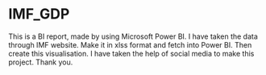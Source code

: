 # IMF_GDP
This is a BI report, made by using Microsoft Power BI. I have taken the data through IMF website. Make it in xlss format and fetch into Power BI. Then create this visualisation. I have taken the help of social media to make this project. Thank you.
